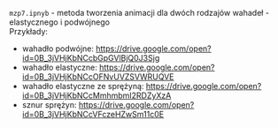 `mzp7.ipnyb` - metoda tworzenia animacji dla dwóch rodzajów wahadeł - elastycznego i podwójnego  
Przykłady:
 - wahadło podwójne: https://drive.google.com/open?id=0B_3jVHjKbNCcbGpGVlBjQ0J3Sjg
 - wahadło elastyczne: https://drive.google.com/open?id=0B_3jVHjKbNCcOFNvUVZSVWRUQVE
 - wahadło elastyczne ze sprężyną: https://drive.google.com/open?id=0B_3jVHjKbNCcMmhmbmI2RDZyXzA
 - sznur sprężyn: https://drive.google.com/open?id=0B_3jVHjKbNCcVFczeHZwSm11c0E
